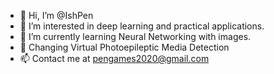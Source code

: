 - 👋 Hi, I’m @IshPen
- 👀 I’m interested in deep learning and practical applications.
- 🌱 I’m currently learning Neural Networking with images.
- 💞️ Changing Virtual Photoepileptic Media Detection 
- 📫 Contact me at pengames2020@gmail.com

<!---
IshPen/IshPen is a ✨ special ✨ repository because its `README.md` (this file) appears on your GitHub profile.
You can click the Preview link to take a look at your changes.
I’m looking to collaborate on practical kinship verification software.
--->
